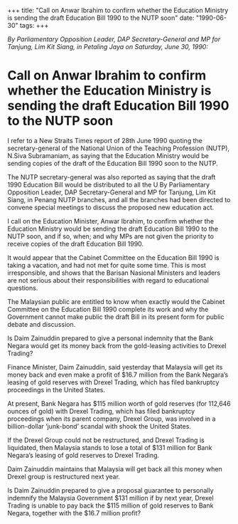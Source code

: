 +++ 
title: "Call on Anwar Ibrahim to confirm whether the Education Ministry is sending the draft Education Bill 1990 to the NUTP soon"
date: "1990-06-30"
tags:
+++

_By Parliamentary Opposition Leader, DAP Secretary-General and MP for Tanjung, Lim Kit Siang, in Petaling Jaya on Saturday, June 30, 1990:_

# Call on Anwar Ibrahim to confirm whether the Education Ministry is sending the draft Education Bill 1990 to the NUTP soon

I refer to a New Straits Times report of 28th June 1990 quoting the secretary-general of the National Union of the Teaching Profession (NUTP), N.Siva Subramaniam, as saying that the Education Ministry would be sending copies of the draft of the Education Bill 1990 soon to the NUTP.</u>

The NUTP secretary-general was also reported as saying that the draft 1990 Education Bill would be distributed to all the U 
By Parliamentary Opposition Leader, DAP Secretary-General and MP for Tanjung, Lim Kit Siang, in Penang NUTP branches, and all the branches had been directed to convene special meetings to discuss the proposed new education act.

I call on the Education Minister, Anwar Ibrahim, to confirm whether the Education Ministry would be sending the draft Education Bill 1990 to the NUTP soon, and if so, when; and why MPs are not given the priority to receive copies of the draft Education Bill 1990.

It would appear that the Cabinet Committee on the Education Bill 1990 is taking a vacation, and had not met for quite some time. This is most irresponsible, and shows that the Barisan Nasional Ministers and leaders are not serious about their responsibilities with regard to educational questions.

The Malaysian public are entitled to know when exactly would the Cabinet Committee on the Education Bill 1990 complete its work and why the Government cannot make public the draft Bill in its present form for public debate and discussion.

Is Daim Zainuddin prepared to give a personal indemnity that the Bank Negara would get its money back from the gold-leasing activities to Drexel Trading?

Finance Minister, Daim Zainuddin, said yesterday that Malaysia will get its money back and even make a profit of $16.7 million from the Bank Negara’s leasing of gold reserves with Drexel Trading, which has filed bankruptcy proceedings in the United States.

At present, Bank Negara has $115 million worth of gold reserves (for 112,646 ounces of gold) with Drexel Trading, which has filed bankruptcy proceedings when its parent company, Drexel Group, was involved in a billion-dollar ‘junk-bond’ scandal with shook the United States.

If the Drexel Group could not be restructured, and Drexel Trading is liquidated, then Malaysia stands to lose a total of $131 million for Bank Negara’s leasing of gold reserves to Drexel Trading.

Daim Zainuddin maintains that Malaysia will get back all this money when Drexel group is restructured next year.

Is Daim Zainuddin prepared to give a proposal guarantee to personally indemnify the Malaysia Government $131 million if by next year, Drexel Trading is unable to pay back the $115 million of gold reserves to Bank Negara, together with the $16.7 million profit?
 
